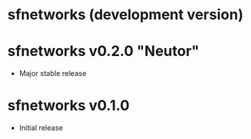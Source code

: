 # sfnetworks (development version)


# sfnetworks v0.2.0 "Neutor"

* Major stable release

# sfnetworks v0.1.0

* Initial release
